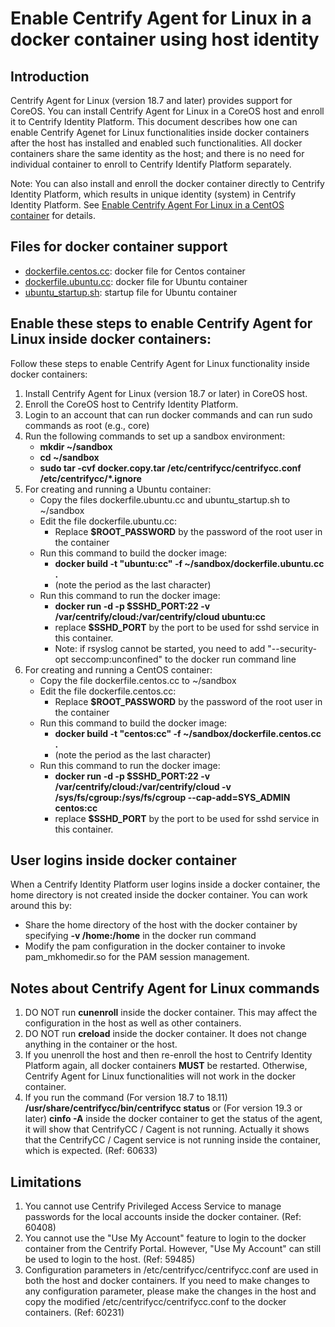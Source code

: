 # Enable Centrify Agent for Linux in a docker container using host identity

## Introduction
Centrify Agent for Linux (version 18.7 and later) provides support for CoreOS.
You can install Centrify Agent for Linux in a CoreOS host and enroll it to Centrify Identity Platform. 
This document describes how one can enable Centrify Agenet for Linux functionalities inside docker containers after
the host has installed and enabled such functionalities.   All docker containers share the same identity as the host; and
there is no need for individual container to enroll to Centrify Identify Platform separately.

Note: You can also install and enroll the docker container directly to Centrify Identity Platform, which results in unique 
identity (system) in Centrify Identity Platform. 
See [Enable Centrify Agent For Linux in a CentOS container](http://github.com/centrify/docker_files/tree/master/centrify_agent_for_linux/README.md) 
for details.

## Files for docker container support
* [dockerfile.centos.cc](dockerfile.centos.cc): docker file for Centos container
* [dockerfile.ubuntu.cc](dockerfile.ubuntu.cc): docker file for Ubuntu container
* [ubuntu_startup.sh](ubuntu_startup.sh): startup file for Ubuntu container

## Enable these steps to enable Centrify Agent for Linux inside docker containers:
Follow these steps to enable Centrify Agent for Linux functionality inside docker containers:
1. Install Centrify Agent for Linux (version 18.7 or later) in CoreOS host.
1. Enroll the CoreOS host to Centrify Identity Platform.
1. Login to an account that can run docker commands and can run sudo commands as root (e.g., core)
1. Run the following commands to set up a sandbox environment:
   * **mkdir ~/sandbox**
   * **cd ~/sandbox**
   * __sudo tar -cvf docker.copy.tar /etc/centrifycc/centrifycc.conf /etc/centrifycc/*.ignore__
1. For creating and running a Ubuntu container:
   * Copy the files dockerfile.ubuntu.cc and ubuntu_startup.sh to ~/sandbox
   * Edit the file dockerfile.ubuntu.cc:
     - Replace __$ROOT_PASSWORD__ by the password of the root user in the container
   * Run this command to build the docker image:
     - __docker build -t "ubuntu:cc" -f ~/sandbox/dockerfile.ubuntu.cc .__ 
	 - (note the period as the last character)
   * Run this command to run the docker image:
     - __docker run -d -p $SSHD_PORT:22 -v /var/centrify/cloud:/var/centrify/cloud ubuntu:cc__
	 - replace __$SSHD_PORT__ by the port to be used for sshd service in this container.
	 - Note: if rsyslog cannot be started, you need to add "--security-opt seccomp:unconfined" to the docker run command line
1. For creating and running a CentOS container:
   * Copy the file dockerfile.centos.cc to ~/sandbox
   * Edit the file dockerfile.centos.cc:
     - Replace __$ROOT_PASSWORD__ by the password of the root user in the container
   * Run this command to build the docker image:
     - __docker build -t "centos:cc" -f ~/sandbox/dockerfile.centos.cc .__
	 - (note the period as the last character)
   * Run this command to run the docker image:
     - __docker run -d -p $SSHD_PORT:22 -v /var/centrify/cloud:/var/centrify/cloud -v /sys/fs/cgroup:/sys/fs/cgroup --cap-add=SYS_ADMIN centos:cc__
	 - replace __$SSHD_PORT__ by the port to be used for sshd service in this container.
	 
## User logins inside docker container
When a Centrify Identity Platform user logins inside a docker container, the home directory is not created inside the docker container.  You can work around this by:
- Share the home directory of the host with the docker container by specifying __-v /home:/home__ in the docker run command
- Modify the pam configuration in the docker container to invoke pam_mkhomedir.so for the PAM session management.

## Notes about Centrify Agent for Linux commands
1. DO NOT run __cunenroll__ inside the docker container.  This may affect the configuration in the host as well as other containers.
1. DO NOT run __creload__ inside the docker container.  It does not change anything in the container or the host.
1. If you unenroll the host and then re-enroll the host to Centrify Identity Platform again, all docker containers __MUST__ be restarted. Otherwise, Centrify Agent for Linux functionalities will not work in the docker container.
1. If you run the command (For version 18.7 to 18.11) __/usr/share/centrifycc/bin/centrifycc status__ or (For version 19.3 or later) __cinfo -A__ inside the docker container to get the status of the agent, it will show that CentrifyCC / Cagent is not running.  Actually it shows that the CentrifyCC / Cagent service is not running inside the container, which is expected. (Ref: 60633)

## Limitations
1. You cannot use Centrify Privileged Access Service to manage passwords for the local accounts inside the docker container. (Ref: 60408)
1. You cannot use the "Use My Account" feature to login to the docker container from the Centrify Portal.   However, "Use My Account" can still be used to login to the host.  (Ref: 59485)
1. Configuration parameters in /etc/centrifycc/centrifycc.conf are used in both the host and docker containers.   If you need to make changes to any configuration parameter, please make the changes in the host and copy the modified /etc/centrifycc/centrifycc.conf to the docker containers. (Ref: 60231)


